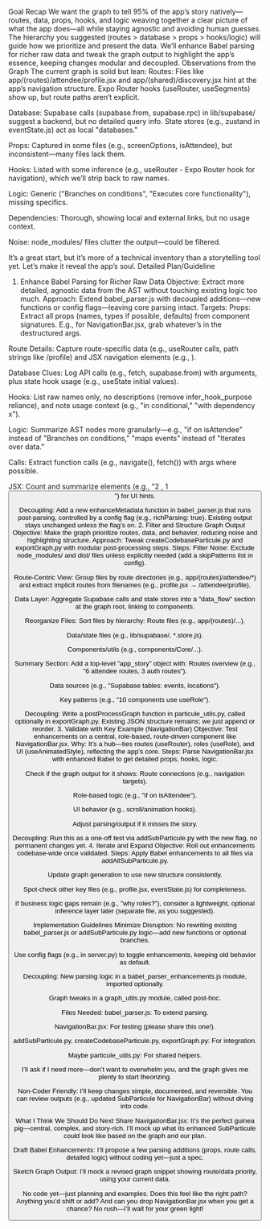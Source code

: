 Goal Recap
We want the graph to tell 95% of the app’s story natively—routes, data, props, hooks, and logic weaving together a clear picture of what the app does—all while staying agnostic and avoiding human guesses. The hierarchy you suggested (routes > database > props > hooks/logic) will guide how we prioritize and present the data. We’ll enhance Babel parsing for richer raw data and tweak the graph output to highlight the app’s essence, keeping changes modular and decoupled.
Observations from the Graph
The current graph is solid but lean:
Routes: Files like app/(routes)/attendee/profile.jsx and app/(shared)/discovery.jsx hint at the app’s navigation structure. Expo Router hooks (useRouter, useSegments) show up, but route paths aren’t explicit.

Database: Supabase calls (supabase.from, supabase.rpc) in lib/supabase/ suggest a backend, but no detailed query info. State stores (e.g., zustand in eventState.js) act as local "databases."

Props: Captured in some files (e.g., screenOptions, isAttendee), but inconsistent—many files lack them.

Hooks: Listed with some inference (e.g., useRouter - Expo Router hook for navigation), which we’ll strip back to raw names.

Logic: Generic ("Branches on conditions", "Executes core functionality"), missing specifics.

Dependencies: Thorough, showing local and external links, but no usage context.

Noise: node_modules/ files clutter the output—could be filtered.

It’s a great start, but it’s more of a technical inventory than a storytelling tool yet. Let’s make it reveal the app’s soul.
Detailed Plan/Guideline
1. Enhance Babel Parsing for Richer Raw Data
Objective: Extract more detailed, agnostic data from the AST without touching existing logic too much.
Approach: Extend babel_parser.js with decoupled additions—new functions or config flags—leaving core parsing intact.
Targets:
Props: Extract all props (names, types if possible, defaults) from component signatures. E.g., for NavigationBar.jsx, grab whatever’s in the destructured args.

Route Details: Capture route-specific data (e.g., useRouter calls, path strings like /profile) and JSX navigation elements (e.g., <Link>).

Database Clues: Log API calls (e.g., fetch, supabase.from) with arguments, plus state hook usage (e.g., useState initial values).

Hooks: List raw names only, no descriptions (remove infer_hook_purpose reliance), and note usage context (e.g., "in conditional," "with dependency x").

Logic: Summarize AST nodes more granularly—e.g., "if on isAttendee" instead of "Branches on conditions," "maps events" instead of "Iterates over data."

Calls: Extract function calls (e.g., navigate(), fetch()) with args where possible.

JSX: Count and summarize elements (e.g., "2 <Text>, 1 <Button>") for UI hints.

Decoupling: Add a new enhanceMetadata function in babel_parser.js that runs post-parsing, controlled by a config flag (e.g., richParsing: true). Existing output stays unchanged unless the flag’s on.
2. Filter and Structure Graph Output
Objective: Make the graph prioritize routes, data, and behavior, reducing noise and highlighting structure.
Approach: Tweak createCodebaseParticule.py and exportGraph.py with modular post-processing steps.
Steps:
Filter Noise: Exclude node_modules/ and dist/ files unless explicitly needed (add a skipPatterns list in config).

Route-Centric View: Group files by route directories (e.g., app/(routes)/attendee/*) and extract implicit routes from filenames (e.g., profile.jsx → /attendee/profile).

Data Layer: Aggregate Supabase calls and state stores into a "data_flow" section at the graph root, linking to components.

Reorganize Files: Sort files by hierarchy:
Route files (e.g., app/(routes)/...).

Data/state files (e.g., lib/supabase/, *.store.js).

Components/utils (e.g., components/Core/...).

Summary Section: Add a top-level "app_story" object with:
Routes overview (e.g., "6 attendee routes, 3 auth routes").

Data sources (e.g., "Supabase tables: events, locations").

Key patterns (e.g., "10 components use useRole").

Decoupling: Write a postProcessGraph function in particule_utils.py, called optionally in exportGraph.py. Existing JSON structure remains; we just append or reorder.
3. Validate with Key Example (NavigationBar)
Objective: Test enhancements on a central, role-based, route-driven component like NavigationBar.jsx.
Why: It’s a hub—ties routes (useRouter), roles (useRole), and UI (useAnimatedStyle), reflecting the app’s core.
Steps:
Parse NavigationBar.jsx with enhanced Babel to get detailed props, hooks, logic.

Check if the graph output for it shows:
Route connections (e.g., navigation targets).

Role-based logic (e.g., "if on isAttendee").

UI behavior (e.g., scroll/animation hooks).

Adjust parsing/output if it misses the story.

Decoupling: Run this as a one-off test via addSubParticule.py with the new flag, no permanent changes yet.
4. Iterate and Expand
Objective: Roll out enhancements codebase-wide once validated.
Steps:
Apply Babel enhancements to all files via addAllSubParticule.py.

Update graph generation to use new structure consistently.

Spot-check other key files (e.g., profile.jsx, eventState.js) for completeness.

If business logic gaps remain (e.g., "why roles?"), consider a lightweight, optional inference layer later (separate file, as you suggested).

Implementation Guidelines
Minimize Disruption:
No rewriting existing babel_parser.js or addSubParticule.py logic—add new functions or optional branches.

Use config flags (e.g., in server.py) to toggle enhancements, keeping old behavior as default.

Decoupling:
New parsing logic in a babel_parser_enhancements.js module, imported optionally.

Graph tweaks in a graph_utils.py module, called post-hoc.

Files Needed:
babel_parser.js: To extend parsing.

NavigationBar.jsx: For testing (please share this one!).

addSubParticule.py, createCodebaseParticule.py, exportGraph.py: For integration.

Maybe particule_utils.py: For shared helpers.

I’ll ask if I need more—don’t want to overwhelm you, and the graph gives me plenty to start theorizing.

Non-Coder Friendly:
I’ll keep changes simple, documented, and reversible. You can review outputs (e.g., updated SubParticule for NavigationBar) without diving into code.

What I Think We Should Do Next
Share NavigationBar.jsx: It’s the perfect guinea pig—central, complex, and story-rich. I’ll mock up what its enhanced SubParticule could look like based on the graph and our plan.

Draft Babel Enhancements: I’ll propose a few parsing additions (props, route calls, detailed logic) without coding yet—just a spec.

Sketch Graph Output: I’ll mock a revised graph snippet showing route/data priority, using your current data.

No code yet—just planning and examples. Does this feel like the right path? Anything you’d shift or add? And can you drop NavigationBar.jsx when you get a chance? No rush—I’ll wait for your green light!


